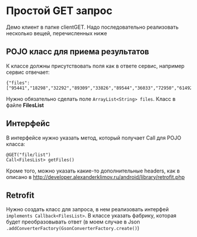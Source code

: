 Простой GET запрос
==================
Демо клиент в папке clientGET.
Надо последовательно реализовать несколько вещей, перечисленных ниже

POJO класс для приема результатов
---------------------------------
К классе должны присутствовать поля как в ответе сервис, например
сервис отвечает:

    {"files":["95441","18298","32292","89309","33826","89544","36033","72950","61492","53934","34301","65090","10172","52471","78835","45871","99791","29529","62579","56350","18148","25668","74107","36837","18617","76268","98808","73696","46403","34140","97963","84633","66083","97221","42221","34209","18723","51126","28075","08057","30760","31177","30870","44576","17130","79337","10763","52260","26612","87753","01023","56919","76114","49966","39797","25295","48367","08871","51134","76751","39542","77936"]}
    
Нужно обязательно сделать поле ``ArrayList<String> files``. Класс в файле  **FilesList**

Интерфейс
---------
В интерфейсе нужно указать метод, который получает Call для POJO класса:

    @GET("file/list")
    Call<FilesList> getFiles()
    
Кроме того, можно указать какие-то дополнительные headers, как в описано в 
http://developer.alexanderklimov.ru/android/library/retrofit.php

Retrofit
--------
Нужно создать класс для запроса, в нем реализовать интерфей 
``implements Callback<FilesList>``. В классе указать фабрику, которая 
будет преобразовывать ответ (в моем случае в Json 
``.addConverterFactory(GsonConverterFactory.create()``)



